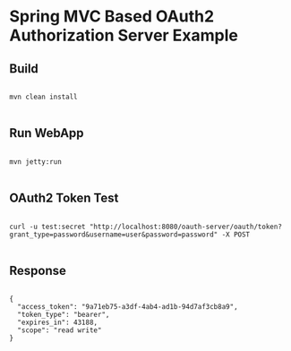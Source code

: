 Spring MVC Based OAuth2 Authorization Server Example
===========================================================

Build
-----
<pre>
<code>
mvn clean install
</code>
</pre>
Run WebApp
----------
<pre>
<code>
mvn jetty:run
</code>
</pre>

OAuth2 Token Test
-----------------
<pre>
<code>
curl -u test:secret "http://localhost:8080/oauth-server/oauth/token?grant_type=password&username=user&password=password" -X POST
</code>
</pre>
Response
--------
<pre>
<code>
{
  "access_token": "9a71eb75-a3df-4ab4-ad1b-94d7af3cb8a9",
  "token_type": "bearer",
  "expires_in": 43188,
  "scope": "read write"
}

</code>
</pre>